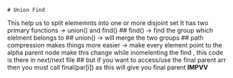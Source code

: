     
    # Union Find
    
 This help us to split elememnts into one or more disjoint set
It has two primary functions -> union() and find()
    ## find() -> find the group which elelment belongs to 
    ## union() -> will merge the two groups
    ## path compression makes things more easier ->
make every element point to the alpha parent node make this change while inomelenting the find ,
this code is there in next/next file
    ## but if you want to access/use the final parent arr then you must call final(par[i]) as this will give you final parent **IMPVV**
